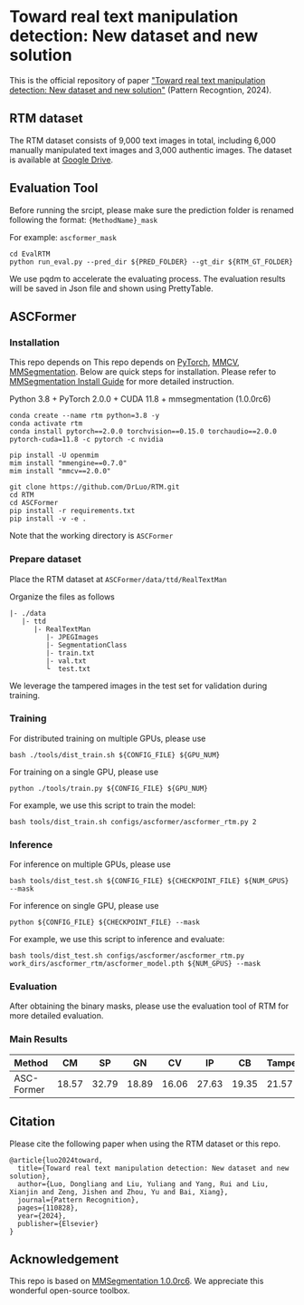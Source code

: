 # Toward real text manipulation detection: New dataset and new solution
This is the official repository of paper ["Toward real text manipulation detection: New dataset and new solution"](https://doi.org/10.1016/j.patcog.2024.110828) (Pattern Recogntion, 2024).

## RTM dataset

The RTM dataset consists of 9,000 text images in total, including 6,000 manually manipulated text images and 3,000 authentic images. The dataset is available at [Google Drive](https://drive.google.com/file/d/11AHZ8ih_kDCFilGceevppcGkKR4vDJD2/view?usp=sharing).

## Evaluation Tool

Before running the srcipt, please make sure the prediction folder is renamed following the format:
`{MethodName}_mask`

For example: `ascformer_mask`

```shell
cd EvalRTM
python run_eval.py --pred_dir ${PRED_FOLDER} --gt_dir ${RTM_GT_FOLDER}
```
We use pqdm to accelerate the evaluating process. The evaluation results will be saved in Json file and shown using PrettyTable.

## ASCFormer

### Installation

This repo depends on This repo depends on [PyTorch](https://pytorch.org/), [MMCV](https://github.com/open-mmlab/mmcv), [MMSegmentation](https://github.com/open-mmlab/mmsegmentation).
Below are quick steps for installation.
Please refer to [MMSegmentation Install Guide](https://mmsegmentation.readthedocs.io/en/dev-1.x/get_started.html) for more detailed instruction.

Python 3.8 + PyTorch 2.0.0 + CUDA 11.8 + mmsegmentation (1.0.0rc6)

```shell
conda create --name rtm python=3.8 -y
conda activate rtm
conda install pytorch==2.0.0 torchvision==0.15.0 torchaudio==2.0.0 pytorch-cuda=11.8 -c pytorch -c nvidia

pip install -U openmim
mim install "mmengine==0.7.0"
mim install "mmcv==2.0.0"

git clone https://github.com/DrLuo/RTM.git
cd RTM
cd ASCFormer
pip install -r requirements.txt
pip install -v -e .
```

Note that the working directory is `ASCFormer`

### Prepare dataset

Place the RTM dataset at `ASCFormer/data/ttd/RealTextMan` 

Organize the files as follows

```
|- ./data
   |- ttd
      |- RealTextMan
         |- JPEGImages
         |- SegmentationClass
         |- train.txt
         |- val.txt
         └  test.txt
```

We leverage the tampered images in the test set for validation during training.

### Training

For distributed training on multiple GPUs, please use

```shell
bash ./tools/dist_train.sh ${CONFIG_FILE} ${GPU_NUM}
```

For training on a single GPU, please use

```shell
python ./tools/train.py ${CONFIG_FILE} ${GPU_NUM}
```

For example, we use this script to train the model:

```shell
bash tools/dist_train.sh configs/ascformer/ascformer_rtm.py 2
```


### Inference

For inference on multiple GPUs, please use

```shell
bash tools/dist_test.sh ${CONFIG_FILE} ${CHECKPOINT_FILE} ${NUM_GPUS} --mask
```

For inference on single GPU, please use

```shell
python ${CONFIG_FILE} ${CHECKPOINT_FILE} --mask
```



For example, we use this script to inference and evaluate:

```shell
bash tools/dist_test.sh configs/ascformer/ascformer_rtm.py work_dirs/ascformer_rtm/ascformer_model.pth ${NUM_GPUS} --mask
```

### Evaluation

After obtaining the binary masks, please use the evaluation tool of RTM for more detailed evaluation.


### Main Results

|Method|CM|SP|GN|CV|IP|CB|Tamper|All|download|
|-|-|-|-|-|-|-|-|-|-|
|ASC-Former|18.57|32.79|18.89|16.06|27.63|19.35|21.57|19.71|[model](https://drive.google.com/file/d/1xltdrDhqeyDh3TnynXDn0eVZnAKtnlKx/view?usp=sharing)|


## Citation
Please cite the following paper when using the RTM dataset or this repo.

```
@article{luo2024toward,
  title={Toward real text manipulation detection: New dataset and new solution},
  author={Luo, Dongliang and Liu, Yuliang and Yang, Rui and Liu, Xianjin and Zeng, Jishen and Zhou, Yu and Bai, Xiang},
  journal={Pattern Recognition},
  pages={110828},
  year={2024},
  publisher={Elsevier}
}
```

## Acknowledgement

This repo is based on [MMSegmentation 1.0.0rc6](https://github.com/open-mmlab/mmsegmentation). We appreciate this wonderful open-source toolbox.